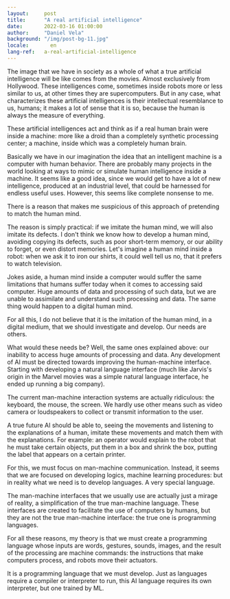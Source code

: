```yaml
---
layout:     post
title:      "A real artificial intelligence"
date:       2022-03-16 01:00:00
author:     "Daniel Vela"
background: "/img/post-bg-11.jpg"
locale:       en
lang-ref:   a-real-artificial-intelligence
---
```


The image that we have in society as a whole of what a true artificial intelligence will be like comes from the movies. Almost exclusively from Hollywood. These intelligences come, sometimes inside robots more or less similar to us, at other times they are supercomputers. But in any case, what characterizes these artificial intelligences is their intellectual resemblance to us, humans; it makes a lot of sense that it is so, because the human is always the measure of everything.

These artificial intelligences act and think as if a real human brain were inside a machine: more like a droid than a completely synthetic processing center; a machine, inside which was a completely human brain.

Basically we have in our imagination the idea that an intelligent machine is a computer with human behavior. There are probably many projects in the world looking at ways to mimic or simulate human intelligence inside a machine. It seems like a good idea, since we would get to have a lot of new intelligence, produced at an industrial level, that could be harnessed for endless useful uses. However, this seems like complete nonsense to me.

There is a reason that makes me suspicious of this approach of pretending to match the human mind.

The reason is simply practical: if we imitate the human mind, we will also imitate its defects. I don't think we know how to develop a human mind, avoiding copying its defects, such as poor short-term memory, or our ability to forget, or even distort memories. Let's imagine a human mind inside a robot: when we ask it to iron our shirts, it could well tell us no, that it prefers to watch television.

Jokes aside, a human mind inside a computer would suffer the same limitations that humans suffer today when it comes to accessing said computer. Huge amounts of data and processing of such data, but we are unable to assimilate and understand such processing and data. The same thing would happen to a digital human mind.

For all this, I do not believe that it is the imitation of the human mind, in a digital medium, that we should investigate and develop. Our needs are others.

What would these needs be? Well, the same ones explained above: our inability to access huge amounts of processing and data. Any development of AI must be directed towards improving the human-machine interface. Starting with developing a natural language interface (much like Jarvis's origin in the Marvel movies was a simple natural language interface, he ended up running a big company).

The current man-machine interaction systems are actually ridiculous: the keyboard, the mouse, the screen. We hardly use other means such as video camera or loudspeakers to collect or transmit information to the user.

A true future AI should be able to, seeing the movements and listening to the explanations of a human, imitate these movements and match them with the explanations. For example: an operator would explain to the robot that he must take certain objects, put them in a box and shrink the box, putting the label that appears on a certain printer.

For this, we must focus on man-machine communication. Instead, it seems that we are focused on developing logics, machine learning procedures: but in reality what we need is to develop languages. A very special language.

The man-machine interfaces that we usually use are actually just a mirage of reality, a simplification of the true man-machine language. These interfaces are created to facilitate the use of computers by humans, but they are not the true man-machine interface: the true one is programming languages.

For all these reasons, my theory is that we must create a programming language whose inputs are words, gestures, sounds, images, and the result of the processing are machine commands: the instructions that make computers process, and robots move their actuators.

It is a programming language that we must develop. Just as languages ​​require a compiler or interpreter to run, this AI language requires its own interpreter, but one trained by ML.